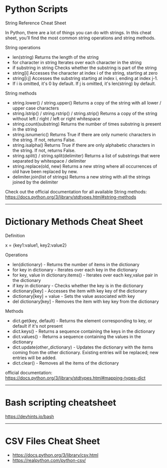 # Python Scripts

String Reference Cheat Sheet

In Python, there are a lot of things you can do with strings. In this cheat sheet, you’ll find the most common string operations and string methods.

String operations

   - len(string) Returns the length of the string
   - for character in string Iterates over each character in the string
   - if substring in string Checks whether the substring is part of the string
   - string[i] Accesses the character at index i of the string, starting at zero
   - string[i:j] Accesses the substring starting at index i, ending at index j-1. 
   - If i is omitted, it's 0 by default. If j is omitted, it's len(string) by default.

String methods

   - string.lower() / string.upper() Returns a copy of the string with all lower / upper case characters
   - string.lstrip() / string.rstrip() / string.strip() Returns a copy of the string without left / right / left or right whitespace
   - string.count(substring) Returns the number of times substring is present in the string
   - string.isnumeric() Returns True if there are only numeric characters in the string. If not, returns False.
   - string.isalpha() Returns True if there are only alphabetic characters in the string. If not, returns False.
   - string.split() / string.split(delimiter) Returns a list of substrings that were separated by whitespace / delimiter
   - string.replace(old, new) Returns a new string where all occurrences of old have been replaced by new.
   - delimiter.join(list of strings) Returns a new string with all the strings joined by the delimiter 

Check out the official documentation for all available String methods: https://docs.python.org/3/library/stdtypes.html#string-methods


------------------------------------------------------------------------------------------------------------------------------------------------------------------------------

# Dictionary Methods Cheat Sheet

Definition

x = {key1:value1, key2:value2}

Operations

   - len(dictionary) - Returns the number of items in the dictionary
   - for key in dictionary - Iterates over each key in the dictionary
   - for key, value in dictionary.items() - Iterates over each key,value pair in the dictionary
   - if key in dictionary - Checks whether the key is in the dictionary
   - dictionary[key] - Accesses the item with key key of the dictionary
   - dictionary[key] = value - Sets the value associated with key
   - del dictionary[key] - Removes the item with key key from the dictionary

Methods

   - dict.get(key, default) - Returns the element corresponding to key, or default if it's not present
   - dict.keys() - Returns a sequence containing the keys in the dictionary
   - dict.values() - Returns a sequence containing the values in the dictionary
   - dict.update(other_dictionary) - Updates the dictionary with the items coming from the other dictionary. Existing entries will be replaced; new entries will be added.
   - dict.clear() - Removes all the items of the dictionary
    
   official documentation: https://docs.python.org/3/library/stdtypes.html#mapping-types-dict
   
   ------------------------------------------------------------------------------------------------------------------------------------------------------------------------------
   
   # Bash scripting cheatsheet
   
   https://devhints.io/bash
   
   ------------------------------------------------------------------------------------------------------------------------------------------------------------------------------

   # CSV Files Cheat Sheet
   
   - https://docs.python.org/3/library/csv.html
   - https://realpython.com/python-csv/
